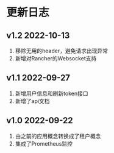 # 更新日志

## v1.2 2022-10-13
1. 移除无用的header，避免请求出现异常
2. 新增对Rancher的Websocket支持

## v1.1 2022-09-27
1. 新增用户信息和刷新token接口
2. 新增了api文档

## v1.0 2022-09-22
1. 由之前的应用概念转换成了租户概念
2. 集成了Prometheus监控
